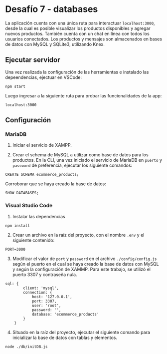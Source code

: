 # Desafío 7 - databases
La aplicación cuenta con una única ruta para interactuar `localhost:3000`, desde la cual es posible visualizar los productos disponibles y agregar nuevos productos. También cuenta con un chat en línea con todos los usuarios conectados.
Los productos y mensajes son almacenados en bases de datos con MySQL y SQLite3, utilizando Knex.

## Ejecutar servidor
Una vez realizada la configuración de las herramientas e instalado las depeendencias, ejectuar en VSCode:
```
npm start
```
Luego ingresar a la siguiente ruta para probar las funcionalidades de la app:
```
localhost:3000
```

## Configuración

### MariaDB
1. Iniciar el servicio de XAMPP.

2. Crear el schema de MySQL a utilizar como base de datos para los productos. En la CLI, una vez iniciado el servicio de MariaDB en `puerto` y `password` de preferencia, ejecutar los siguiente comandos:
```
CREATE SCHEMA ecommerce_products;
```
Corroborar que se haya creado la base de datos:
```
SHOW DATABASES;
```

### Visual Studio Code
1. Instalar las dependencias
```
npm install
```
2. Crear un archivo en la raíz del proyecto, con el nombre `.env` y el siguiente contenido:
```
PORT=3000
```
3. Modificar el valor de `port` y `password` en el archivo `./config/config.js` según el puerto en el cual se haya creado la base de datos con MySQL y según la configuración de XAMMP. Para este trabajo, se utilizó el puerto 3307 y contraseña nula.
```
sql: {
        client: 'mysql',
        connection: {
            host: '127.0.0.1',
            port: 3307,
            user: 'root',
            password: '',
            database: 'ecommerce_products'
        }
    }
```

4. Situado en la raíz del proyecto, ejecutar el siguiente comando para inicializar la base de datos con tablas y elementos.
```
node ./db/initDB.js
```